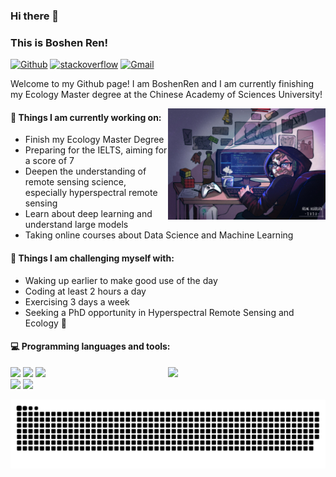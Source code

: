 ### Hi there 👋 
### This is Boshen Ren!

[![Github](https://img.shields.io/badge/-Github-000?style=flat&logo=Github&logoColor=white)](https://github.com/784494706)
[![stackoverflow](https://img.shields.io/badge/-Stackoverflow-FE7A16?style=flat&logo=stackoverflow&logoColor=white)](https://stackoverflow.com/users/23494824)
[![Gmail](https://img.shields.io/badge/-Gmail-c14438?style=flat&logo=Gmail&logoColor=white)](mailto:boshenren@gmail.com)


Welcome to my Github page! I am BoshenRen and I am currently finishing my Ecology Master degree at the Chinese Academy of Sciences University!  

<img align="right" alt="img" src="https://github.com/FernandoRoldan93/FernandoRoldan93/blob/master/cover_image.jpg" width="50%" height="auto" />


#### 🌱 Things I am currently working on: 
- Finish my Ecology Master Degree
- Preparing for the IELTS, aiming for a score of 7
- Deepen the understanding of remote sensing science, especially hyperspectral remote sensing
- Learn about deep learning and understand large models
- Taking online courses about Data Science and Machine Learning

#### :muscle: Things I am challenging myself with:
- Waking up earlier to make good use of the day
- Coding at least 2 hours a day
- Exercising 3 days a week
- Seeking a PhD opportunity in Hyperspectral Remote Sensing and Ecology 💪

#### :computer: Programming languages and tools: 
<p>
	<img width="50%" align="right" src="https://github-readme-stats.vercel.app/api?username=784494706&show_icons=true&hide_border=true" />

<code><img width="10%" src="https://www.vectorlogo.zone/logos/python/python-ar21.svg"></code>
<code><img width="10%" src="https://www.vectorlogo.zone/logos/tensorflow/tensorflow-ar21.svg"></code>
<code><img width="10%" src="https://www.vectorlogo.zone/logos/pytorch/pytorch-ar21.svg"></code>
<br />
<code><img style="width: 10%; height: auto; object-fit: contain;" src="https://www.vectorlogo.zone/logos/jupyter/jupyter-ar21.svg"></code>
<code><img width="10%" src="https://www.vectorlogo.zone/logos/git-scm/git-scm-ar21.svg"></code>
<br />


</p>


<picture>
  <source media="(prefers-color-scheme: dark)" srcset="https://raw.githubusercontent.com/784494706/784494706/output/github-contribution-grid-snake-dark.svg">
  <source media="(prefers-color-scheme: light)" srcset="https://raw.githubusercontent.com/784494706/784494706/output/github-contribution-grid-snake.svg">
  <img alt="github contribution grid snake animation" src="https://raw.githubusercontent.com/784494706/784494706/output/github-contribution-grid-snake.svg">
</picture>
